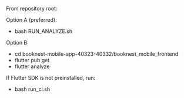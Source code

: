 From repository root:

Option A (preferred):
- bash RUN_ANALYZE.sh

Option B:
- cd booknest-mobile-app-40323-40332/booknest_mobile_frontend
- flutter pub get
- flutter analyze

If Flutter SDK is not preinstalled, run:
- bash run_ci.sh
